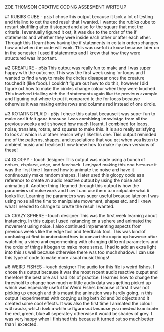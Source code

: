 ZOE THOMSON CREATIVE CODING ASSESMENT WRITE UP

#1 RUBIKS CUBE - p5js
I chose this output because it took a lot of testing and trialling to get the end result that I wanted. I wanted the rubiks cube to restart shuffiling after it stopped and also for the square that met the criteria. I eventually figured it out, it was due to the order of the if statements and whether they were inside each other or after each other. Through this I learnt how having the if statements in certain orders changes how and when the code will work. This was useful to know because later on in the semester I used if statements and I knew that how they were structured was important.

#2 CREATURE - p5js
This output was really fun to make and I was super happy with the outcome. This was the first week using for loops and I wanted to find a way to make the circles dissapear once the creature touched it (like food). I couldn't figure out how to do this, however I did figure out how to make the circles change colour when they were touched. This involved trialling with the if statements again like the previous example and figuring out where to put it compared to the for loops because otherwise it was making entire rows and columns red instead of one circle.

#3 ROTATING PLAID - p5js
I chose this output because it was super fun to make and it felt good because I was combining knowledge from all the previous weeks and it showed how much I learnt. I combined for loops, noise, translate, rotate, and squares to make this. It is also really satisfying to look at which is another reason why I like this one. This output reminded me of the patterns, shapes, and tesselations that you get when you listen to ambient music and I realised I now knew how to make my own versions of these!

#4 GLOOPY - touch designer
This output was made using a bunch of noises, displace, edge, and feedback. I enjoyed making this one because it was the first time I learned how to animate the noise and have it continuously make random shapes. I later used this gloopy code as a reference to create an audio reactive output by using the noise and animating it. Another thing I learned through this output is how the parameters of noise work and how I can use them to manipulate what it looks like. Learning the parameters was super useful because later on I was using noise all the time to manipulate movement, shapes etc. and I knew what I needed to change to create the result I wanted. 

#5 CRAZY SPHERE - touch designer
This was the first week learning about instancing. In this output I used instancing on a sphere and animated the movement using noise. I also continued implementing aspects from previous weeks like the edge tool and feedback tool. This was kind of confusing at first to understand how to convert the sop to op however after watching a video and expermenting with changing different parameters and the order of things it began to make more sense. I had to add an extra light into this as well because otherwise there was too much shadow. I can use this type of code to make more visual music things!

#6 WEIRD FISHES - touch designer
The audio for this file is weird fishes.
I chose this output because it was the most recent audio reactive output and therefore the best one as I had lots of practice. I learned how to change the threshold to change how much or little audio data was getting picked up which was especially useful for Weird Fishes because at first it was not picking up enough and this meant the animation was hardly going. In this output I experimented with copying using both 2d and 3d objects and it created some cool effects. It was also the first time I animated the colour with audio, which took a while to figure out because you needed to animate the red, green, blue all seperately otherwise it would be shades of grey. I was very happy when I finished this because it turned out so much better than I expected.



